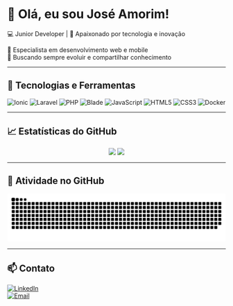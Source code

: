 # 👋 Olá, eu sou José Amorim!

💻 Junior Developer | 🚀 Apaixonado por tecnologia e inovação  

🔹 Especialista em desenvolvimento web e mobile  
🔹 Buscando sempre evoluir e compartilhar conhecimento  

---

## 🚀 Tecnologias e Ferramentas  

![Ionic](https://img.shields.io/badge/Ionic-3880FF?style=for-the-badge&logo=ionic&logoColor=white)
![Laravel](https://img.shields.io/badge/Laravel-FF2D20?style=for-the-badge&logo=laravel&logoColor=white)
![PHP](https://img.shields.io/badge/PHP-777BB4?style=for-the-badge&logo=php&logoColor=white)
![Blade](https://img.shields.io/badge/Blade-E34F26?style=for-the-badge&logo=laravel&logoColor=white)
![JavaScript](https://img.shields.io/badge/JavaScript-F7DF1E?style=for-the-badge&logo=javascript&logoColor=black)
![HTML5](https://img.shields.io/badge/HTML5-E34F26?style=for-the-badge&logo=html5&logoColor=white)
![CSS3](https://img.shields.io/badge/CSS3-1572B6?style=for-the-badge&logo=css3&logoColor=white)
![Docker](https://img.shields.io/badge/Docker-2496ED?style=for-the-badge&logo=docker&logoColor=white)

---

## 📈 Estatísticas do GitHub  

<div align="center">
  <img height="180em" src="https://github-readme-stats.vercel.app/api?username=Joseamorim22&show_icons=true&theme=radical"/>
  <img height="180em" src="https://github-readme-streak-stats.herokuapp.com/?user=Joseamorim22&theme=radical"/>
</div>

---

## 🐍 Atividade no GitHub  

![Snake animation](https://raw.githubusercontent.com/Platane/snk/output/github-contribution-grid-snake.svg)

---

## 📫 Contato  

[![LinkedIn](https://img.shields.io/badge/LinkedIn-0A66C2?style=for-the-badge&logo=linkedin&logoColor=white)](https://www.linkedin.com/in/jos%C3%A9-amorim-538676297/)  
[![Email](https://img.shields.io/badge/Email-D14836?style=for-the-badge&logo=gmail&logoColor=white)](mailto:joseamorim322@gmail.com)  


